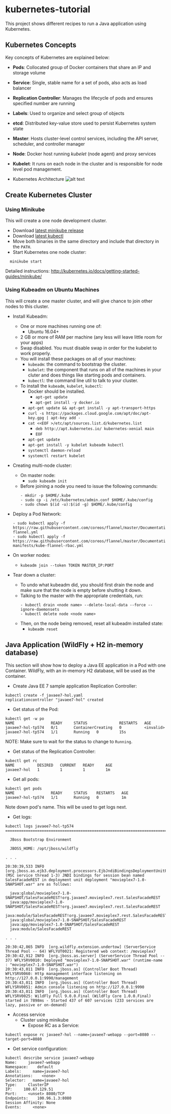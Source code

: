 # kubernetes-tutorial

This project shows different recipes to run a Java application using Kubernetes.

## Kubernetes Concepts

Key concepts of Kubernetes are explained below:

- **Pods**: Collocated group of Docker containers that share an IP and storage volume
- **Service**: Single, stable name for a set of pods, also acts as load balancer
- **Replication Controller**: Manages the lifecycle of pods and ensures specified number are running
- **Labels**: Used to organize and select group of objects
- **etcd**: Distributed key-value store used to persist Kubernetes system state
- **Master**: Hosts cluster-level control services, including the API server, scheduler, and controller manager
- **Node**: Docker host running _kubelet_ (node agent) and proxy services
- **Kubelet**: It runs on each node in the cluster and is responsible for node level pod management.

- Kubernetes Architecture
![alt text](images/kubernetes-architecture.png)

## Create Kubernetes Cluster

### Using Minikube

This will create a one node development cluster.

- Download [latest minikube release](https://github.com/kubernetes/minikube/releases)
- Download [latest kubectl](http://kubernetes.io/docs/getting-started-guides/minikube/#install-kubectl)
- Move both binaries in the same directory and include that directory in the `PATH`.
- Start Kubernetes one node cluster:

```
  minikube start
```

Detailed instructions: http://kubernetes.io/docs/getting-started-guides/minikube/

### Using Kubeadm on Ubuntu Machines

This will create a one master cluster, and will give chance to join other nodes to this cluster.

- Install Kubeadm:
  - One or more machines running one of:
    - Ubuntu 16.04+
  - 2 GB or more of RAM per machine (any less will leave little room for your apps)
  - Swap disabled. You must disable swap in order for the kubelet to work properly.
  - You will install these packages on all of your machines:
    - `kubeadm`: the command to bootstrap the cluster.
    - `kubelet`: the component that runs on all of the machines in your cluter and does things like starting pods and containers.
    - `kubectl`: the command line util to talk to your cluster.
  - To install the `kubeadm`, `kubelet`, `kubectl`:
    - Docker should be installed.
      - `apt-get update`
   	  - `apt-get install -y docker.io`
    - `apt-get update && apt-get install -y apt-transport-https`
    - `curl -s https://packages.cloud.google.com/apt/doc/apt-key.gpg | apt-key add -`
    - `cat <<EOF >/etc/apt/sources.list.d/kubernetes.list`
      - `deb http://apt.kubernetes.io/ kubernetes-xenial main`
      - `EOF`
    - `apt-get update`
    - `apt-get install -y kubelet kubeadm kubectl` 
    - `systemctl daemon-reload`
    - `systemctl restart kubelet`
   
- Creating multi-node cluster:
  - On master node:
    - `sudo kubeadm init`
  - Before joining a node you need to issue the following commands:
    ```
    - mkdir -p $HOME/.kube
    - sudo cp -i /etc/kubernetes/admin.conf $HOME/.kube/config
    - sudo chown $(id -u):$(id -g) $HOME/.kube/config
    ```
   
 - Deploy a Pod Network:
   ```
   - sudo kubectl apply -f https://raw.githubusercontent.com/coreos/flannel/master/Documentation/kube-flannel.yml
   - sudo kubectl apply -f https://raw.githubusercontent.com/coreos/flannel/master/Documentation/k8s-manifests/kube-flannel-rbac.yml
   ```
   
 - On worker nodes:
   - `kubeadm join --token TOKEN MASTER_IP:PORT` 
- Tear down a cluster:
  - To undo what kubeadm did, you should first drain the node and make sure that the node is empty before shutting it down.
  - Talking to the master with the appropriate credentials, run:
    ```
    - kubectl drain <node name> --delete-local-data --force --ignore-daemonsets
    - kubectl delete node <node name>	
    ```
  - Then, on the node being removed, reset all kubeadm installed state:
    - `kubeadm reset`
	
## Java Application (WildFly + H2 in-memory database)

This section will show how to deploy a Java EE application in a Pod with one Container. WildFly, with an in-memory H2 database, will be used as the container.

- Create Java EE 7 sample application Replication Controller:
```
kubectl create -f javaee7-hol.yaml
replicationcontroller "javaee7-hol" created
```
- Get status of the Pod:
```
kubectl get -w po
NAME                READY     STATUS              RESTARTS   AGE
javaee7-hol-tp574   0/1       ContainerCreating   0          <invalid>
javaee7-hol-tp574   1/1       Running   0         15s
```
NOTE: Make sure to wait for the status to change to `Running`.
- Get status of the Replication Controller:
```
kubectl get rc
NAME          DESIRED   CURRENT   READY     AGE
javaee7-hol   1         1         1         1m
```
- Get all pods:
```
kubectl get pods
NAME                READY     STATUS    RESTARTS   AGE
javaee7-hol-tp574   1/1       Running   0          1m
```
Note down pod's name. This will be used to get logs next.
- Get logs:
```
kubectl logs javaee7-hol-tp574
=========================================================================

  JBoss Bootstrap Environment

  JBOSS_HOME: /opt/jboss/wildfly

. . .

20:30:39,533 INFO  [org.jboss.as.ejb3.deployment.processors.EjbJndiBindingsDeploymentUnitProcessor] (MSC service thread 1-3) JNDI bindings for session bean named SalesFacadeREST in deployment unit deployment "movieplex7-1.0-SNAPSHOT.war" are as follows:

  java:global/movieplex7-1.0-SNAPSHOT/SalesFacadeREST!org.javaee7.movieplex7.rest.SalesFacadeREST
  java:app/movieplex7-1.0-SNAPSHOT/SalesFacadeREST!org.javaee7.movieplex7.rest.SalesFacadeREST
  java:module/SalesFacadeREST!org.javaee7.movieplex7.rest.SalesFacadeREST
  java:global/movieplex7-1.0-SNAPSHOT/SalesFacadeREST
  java:app/movieplex7-1.0-SNAPSHOT/SalesFacadeREST
  java:module/SalesFacadeREST

. . .

20:30:42,865 INFO  [org.wildfly.extension.undertow] (ServerService Thread Pool -- 64) WFLYUT0021: Registered web context: /movieplex7
20:30:42,912 INFO  [org.jboss.as.server] (ServerService Thread Pool -- 37) WFLYSRV0010: Deployed "movieplex7-1.0-SNAPSHOT.war" (runtime-name : "movieplex7-1.0-SNAPSHOT.war")
20:30:43,011 INFO  [org.jboss.as] (Controller Boot Thread) WFLYSRV0060: Http management interface listening on http://127.0.0.1:9990/management
20:30:43,011 INFO  [org.jboss.as] (Controller Boot Thread) WFLYSRV0051: Admin console listening on http://127.0.0.1:9990
20:30:43,011 INFO  [org.jboss.as] (Controller Boot Thread) WFLYSRV0025: WildFly Full 9.0.0.Final (WildFly Core 1.0.0.Final) started in 7898ms - Started 437 of 607 services (233 services are lazy, passive or on-demand)
```
- Access service
  - Cluster using minikube
    - Expose RC as a Service:
```
kubectl expose rc javaee7-hol --name=javaee7-webapp --port=8080 --target-port=8080
```
- Get service configuration:
```
kubectl describe service javaee7-webapp
Name:     javaee7-webapp
Namespace:    default
Labels:     name=javaee7-hol
Annotations:    <none>
Selector:   name=javaee7-hol
Type:     ClusterIP
IP:     100.67.129.51
Port:     <unset> 8080/TCP
Endpoints:    100.96.1.3:8080
Session Affinity: None
Events:     <none>
```